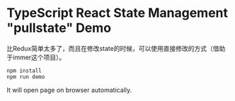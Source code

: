 TypeScript React State Management "pullstate" Demo
==================================================

比Redux简单太多了，而且在修改state的时候，可以使用直接修改的方式（借助于immer这个项目）。

```
npm install
npm run demo
```

It will open page on browser automatically.
